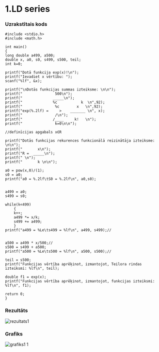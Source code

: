 # 1.LD series

### Uzrakstītais kods
```
#include <stdio.h>
#include <math.h>

int main() 
{
long double a499, a500;
double x, a0, s0, s499, s500, teil;
int k=0;

printf("Dotā funkcija exp(x)!\n");
printf("Ievadiet x vērtību: ");
scanf("%lf", &x);

printf("\nDotās funkcijas summas izteiksme: \n\n");
printf("               500\n");
printf("              _____\n");
printf("              %c           k  \n",92);
printf("               %c        x   \n",92);
printf("exp(%.2lf) =     >    _______ \n", x);
printf("               /\n");
printf("              /____     k!   \n");
printf("               k=0\n\n");

//definīcijas apgabals x∈R

printf("Dotās funkcijas rekurences funkcionālā reizinātāja izteiksme: \n\n");
printf("       x\n");
printf("R =  _____\n");
printf(" \n");
printf("       k \n\n");

a0 = pow(x,0)/(1);
s0 = a0;
printf("a0 = %.2lf\tS0 = %.2lf\n", a0,s0);


a499 = a0;
s499 = s0;

while(k<499)
    {
    k++;
    a499 *= x/k;
    s499 += a499;
    }
printf("a499 = %Le\ts499 = %lf\n", a499, s499);//


a500 = a499 * x/500;//
s500 = s499 + a500;
printf("a500 = %Le\ts500 = %lf\n", a500, s500);//

teil = s500;
printf("Funkcijas vērtība aprēķinot, izmantojot, Teilora rindas izteiksmi: %lf\n", teil);

double f1 = exp(x);
printf("Funkcijas vērtība aprēķinot, izmantojot, funkcijas izteiksmi: %lf\n", f1);

return 0;
}
```
### Rezultāts
![rezultats1](https://user-images.githubusercontent.com/90239365/148692720-0c7d3afb-d599-4218-82b3-cc9a2ed91342.png)
### Grafiks
![grafiks1 1](https://user-images.githubusercontent.com/90239365/148692663-5ff5149c-a83c-4ed3-9325-99072b2aa6a8.png)


